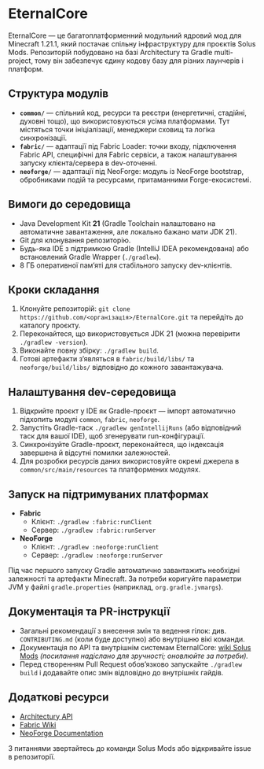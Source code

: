 # EternalCore

EternalCore — це багатоплатформенний модульний ядровий мод для Minecraft 1.21.1, який постачає спільну інфраструктуру для проєктів Solus Mods. Репозиторій побудовано на базі Architectury та Gradle multi-project, тому він забезпечує єдину кодову базу для різних лаунчерів і платформ.

## Структура модулів
- **`common/`** — спільний код, ресурси та реєстри (енергетичні, стадійні, духовні тощо), що використовуються усіма платформами. Тут містяться точки ініціалізації, менеджери сховищ та логіка синхронізації.
- **`fabric/`** — адаптації під Fabric Loader: точки входу, підключення Fabric API, специфічні для Fabric сервіси, а також налаштування запуску клієнта/сервера в dev-оточенні.
- **`neoforge/`** — адаптації під NeoForge: модуль із NeoForge bootstrap, обробниками подій та ресурсами, притаманними Forge-екосистемі.

## Вимоги до середовища
- Java Development Kit **21** (Gradle Toolchain налаштовано на автоматичне завантаження, але локально бажано мати JDK 21).
- Git для клонування репозиторію.
- Будь-яка IDE з підтримкою Gradle (IntelliJ IDEA рекомендована) або встановлений Gradle Wrapper (`./gradlew`).
- 8 ГБ оперативної памʼяті для стабільного запуску dev-клієнтів.

## Кроки складання
1. Клонуйте репозиторій: `git clone https://github.com/<організація>/EternalCore.git` та перейдіть до каталогу проєкту.
2. Переконайтеся, що використовується JDK 21 (можна перевірити `./gradlew -version`).
3. Виконайте повну збірку: `./gradlew build`.
4. Готові артефакти зʼявляться в `fabric/build/libs/` та `neoforge/build/libs/` відповідно до кожного завантажувача.

## Налаштування dev-середовища
1. Відкрийте проєкт у IDE як Gradle-проєкт — імпорт автоматично підхопить модулі `common`, `fabric`, `neoforge`.
2. Запустіть Gradle-таск `./gradlew genIntellijRuns` (або відповідний таск для вашої IDE), щоб згенерувати run-конфігурації.
3. Синхронізуйте Gradle-проєкт, переконайтеся, що індексація завершена й відсутні помилки залежностей.
4. Для розробки ресурсів даних використовуйте окремі джерела в `common/src/main/resources` та платформених модулях.

## Запуск на підтримуваних платформах
- **Fabric**
  - Клієнт: `./gradlew :fabric:runClient`
  - Сервер: `./gradlew :fabric:runServer`
- **NeoForge**
  - Клієнт: `./gradlew :neoforge:runClient`
  - Сервер: `./gradlew :neoforge:runServer`

Під час першого запуску Gradle автоматично завантажить необхідні залежності та артефакти Minecraft. За потреби коригуйте параметри JVM у файлі `gradle.properties` (наприклад, `org.gradle.jvmargs`).

## Документація та PR-інструкції
- Загальні рекомендації з внесення змін та ведення гілок: див. `CONTRIBUTING.md` (коли буде доступно) або внутрішню вікі команди.
- Документація по API та внутрішнім системам EternalCore: [wiki Solus Mods](https://github.com/SolusMods/EternalCore/wiki) *(посилання надіслано для зручності; оновлюйте за потреби).*
- Перед створенням Pull Request обовʼязково запускайте `./gradlew build` і додавайте опис змін відповідно до внутрішніх гайдів.

## Додаткові ресурси
- [Architectury API](https://architectury.dev/)
- [Fabric Wiki](https://fabricmc.net/wiki/)
- [NeoForge Documentation](https://neoforged.net/)

З питаннями звертайтесь до команди Solus Mods або відкривайте issue в репозиторії.
